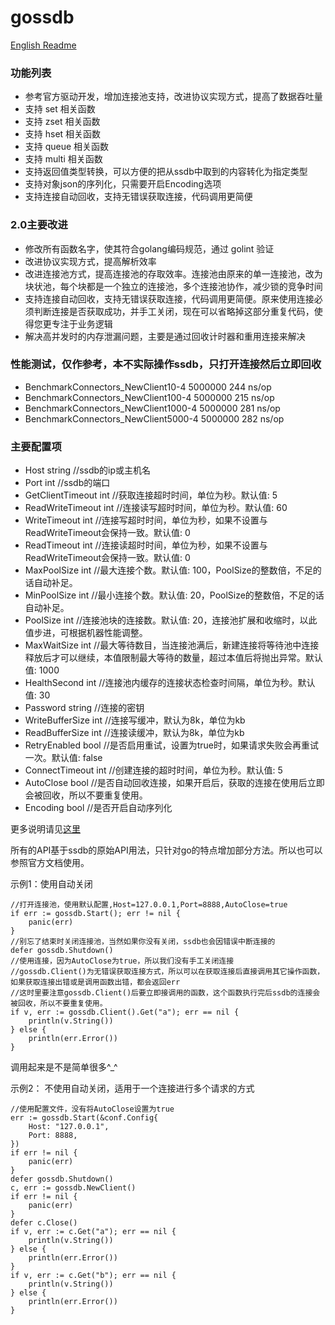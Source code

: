 # gossdb

[English Readme](https://gowalker.org/github.com/seefan/gossdb)
### 功能列表

* 参考官方驱动开发，增加连接池支持，改进协议实现方式，提高了数据吞吐量
* 支持 set 相关函数
* 支持 zset 相关函数
* 支持 hset 相关函数
* 支持 queue 相关函数
* 支持 multi 相关函数
* 支持返回值类型转换，可以方便的把从ssdb中取到的内容转化为指定类型
* 支持对象json的序列化，只需要开启Encoding选项
* 支持连接自动回收，支持无错误获取连接，代码调用更简便

### 2.0主要改进
* 修改所有函数名字，使其符合golang编码规范，通过 golint 验证
* 改进协议实现方式，提高解析效率
* 改进连接池方式，提高连接池的存取效率。连接池由原来的单一连接池，改为块状池，每个块都是一个独立的连接池，多个连接池协作，减少锁的竞争时间
* 支持连接自动回收，支持无错误获取连接，代码调用更简便。原来使用连接必须判断连接是否获取成功，并手工关闭，现在可以省略掉这部分重复代码，使得您更专注于业务逻辑
* 解决高并发时的内存泄漏问题，主要是通过回收计时器和重用连接来解决

### 性能测试，仅作参考，本不实际操作ssdb，只打开连接然后立即回收
* BenchmarkConnectors_NewClient10-4   	     5000000	       244 ns/op
* BenchmarkConnectors_NewClient100-4     	 5000000	       215 ns/op
* BenchmarkConnectors_NewClient1000-4   	 5000000	       281 ns/op
* BenchmarkConnectors_NewClient5000-4   	 5000000	       282 ns/op

### 主要配置项

* Host string //ssdb的ip或主机名
* Port int //ssdb的端口
* GetClientTimeout int //获取连接超时时间，单位为秒。默认值: 5
* ReadWriteTimeout int //连接读写超时时间，单位为秒。默认值: 60
* WriteTimeout int //连接写超时时间，单位为秒，如果不设置与ReadWriteTimeout会保持一致。默认值: 0
* ReadTimeout int //连接读超时时间，单位为秒，如果不设置与ReadWriteTimeout会保持一致。默认值: 0
* MaxPoolSize int //最大连接个数。默认值: 100，PoolSize的整数倍，不足的话自动补足。
* MinPoolSize int //最小连接个数。默认值: 20，PoolSize的整数倍，不足的话自动补足。
* PoolSize int //连接池块的连接数。默认值: 20，连接池扩展和收缩时，以此值步进，可根据机器性能调整。
* MaxWaitSize int //最大等待数目，当连接池满后，新建连接将等待池中连接释放后才可以继续，本值限制最大等待的数量，超过本值后将抛出异常。默认值: 1000
* HealthSecond int //连接池内缓存的连接状态检查时间隔，单位为秒。默认值: 30
* Password string //连接的密钥
* WriteBufferSize int //连接写缓冲，默认为8k，单位为kb
* ReadBufferSize int //连接读缓冲，默认为8k，单位为kb
* RetryEnabled bool //是否启用重试，设置为true时，如果请求失败会再重试一次。默认值: false
* ConnectTimeout int //创建连接的超时时间，单位为秒。默认值: 5
* AutoClose bool //是否自动回收连接，如果开启后，获取的连接在使用后立即会被回收，所以不要重复使用。
* Encoding bool //是否开启自动序列化

更多说明请见[这里](https://gowalker.org/github.com/seefan/gossdb)

所有的API基于ssdb的原始API用法，只针对go的特点增加部分方法。所以也可以参照官方文档使用。

示例1：使用自动关闭

    //打开连接池，使用默认配置,Host=127.0.0.1,Port=8888,AutoClose=true
	if err := gossdb.Start(); err != nil {
		panic(err)
	}
	//别忘了结束时关闭连接池，当然如果你没有关闭，ssdb也会因错误中断连接的
	defer gossdb.Shutdown()
	//使用连接，因为AutoClose为true，所以我们没有手工关闭连接
	//gossdb.Client()为无错误获取连接方式，所以可以在获取连接后直接调用其它操作函数，如果获取连接出错或是调用函数出错，都会返回err
	//这时里要注意gossdb.Client()后要立即接调用的函数，这个函数执行完后ssdb的连接会被回收，所以不要重复使用。
	if v, err := gossdb.Client().Get("a"); err == nil {
		println(v.String())
	} else {
		println(err.Error())
	}

调用起来是不是简单很多^_^

示例2： 不使用自动关闭，适用于一个连接进行多个请求的方式

    //使用配置文件，没有将AutoClose设置为true
    err := gossdb.Start(&conf.Config{
		Host: "127.0.0.1",
		Port: 8888,
	})
	if err != nil {
		panic(err)
	}
	defer gossdb.Shutdown()
	c, err := gossdb.NewClient()
	if err != nil {
		panic(err)
	}
	defer c.Close()
	if v, err := c.Get("a"); err == nil {
		println(v.String())
	} else {
		println(err.Error())
	}
    if v, err := c.Get("b"); err == nil {
		println(v.String())
	} else {
		println(err.Error())
	}
